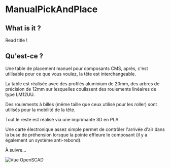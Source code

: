 ManualPickAndPlace
==================

## What is it ?

Read title !

## Qu'est-ce ?

Une table de placement manuel pour composants CMS, après, c'est utilisable pour ce que vous voulez,
la tête est interchangeable.

La table est réalisée avec des profilés aluminium de 20mm, des arbres de précision de 12mm sur lesquelles
coulissent des roulements linéaires de type LM12UU.

Des roulements à billes (même taille que ceux utilisé pour les roller) sont utilisés pour la mobilité de
la tête.

Tout le reste est réalisé via une imprimante 3D en PLA.

Une carte électronique assez simple permet de contrôler l'arrivée d'air dans la buse de préhension
lorsque la pointe effleure le composant (il y a également un système anti-rebond).

À suivre...

![Vue OpenSCAD](https://github.com/hugokernel/ManuelPickAndPlace/blob/master/export/images/table_demo.png?raw=true)

